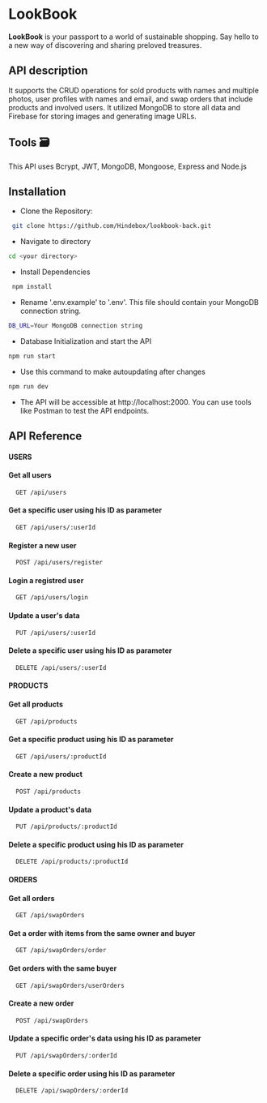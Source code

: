 
# LookBook

**LookBook** is your passport to a world of
sustainable shopping. Say hello to a new
way of discovering and sharing preloved
treasures.


## API description 	

It supports the CRUD operations for sold products with names and multiple photos, user profiles with names and email, and swap orders that include products and involved users. 
It utilized MongoDB to store all data and Firebase for storing images and generating image URLs.  
## Tools 🗃️
This API uses Bcrypt, JWT, MongoDB, Mongoose, Express and Node.js


## Installation

- Clone the Repository:

```bash
 git clone https://github.com/Hindebox/lookbook-back.git
```

- Navigate to directory
```bash
cd <your directory>
```

- Install Dependencies
```bash
 npm install
```

- Rename '.env.example' to '.env'. This file should contain your MongoDB connection string.
```bash
DB_URL=Your MongoDB connection string
```

- Database Initialization and start the API
```bash
npm run start
```

- Use this command to make autoupdating after changes
```bash
npm run dev
```

- The API will be accessible at http://localhost:2000.
You can use tools like Postman to test the API endpoints.

## API Reference

#### **USERS**

#### Get all users
```http
  GET /api/users
```

#### Get a specific user using his ID as parameter
```http
  GET /api/users/:userId
```

#### Register a new user
```http
  POST /api/users/register
```

#### Login a registred user
```http
  GET /api/users/login
```

#### Update a user's data
```http
  PUT /api/users/:userId
```

#### Delete a specific user using his ID as parameter
```http
  DELETE /api/users/:userId
```

#### **PRODUCTS**
#### Get all products
```http
  GET /api/products
```

#### Get a specific product using his ID as parameter
```http
  GET /api/users/:productId
  ```

#### Create a new product
```http
  POST /api/products
```

#### Update a product's data
```http
  PUT /api/products/:productId
```

#### Delete a specific product using his ID as parameter
```http
  DELETE /api/products/:productId
```

#### **ORDERS**
#### Get all orders
```http
  GET /api/swapOrders
```

#### Get a order with items from the same owner and buyer
```http
  GET /api/swapOrders/order

```

#### Get orders with the same buyer
```http
  GET /api/swapOrders/userOrders

```

#### Create a new order 
```http
  POST /api/swapOrders
```

#### Update a specific order's data using his ID as parameter
```http
  PUT /api/swapOrders/:orderId
```

#### Delete a specific order using his ID as parameter
```http
  DELETE /api/swapOrders/:orderId
```



